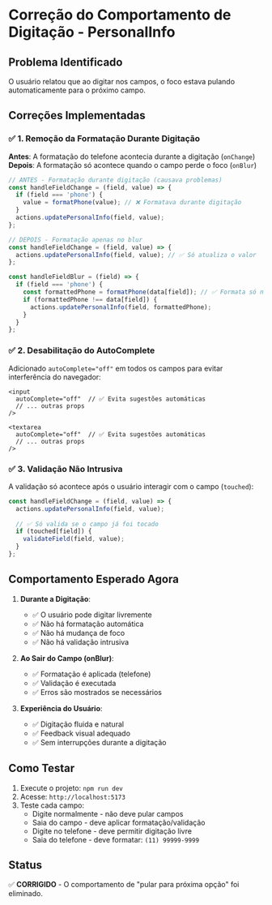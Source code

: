# Correção do Comportamento de Digitação - PersonalInfo

## Problema Identificado
O usuário relatou que ao digitar nos campos, o foco estava pulando automaticamente para o próximo campo.

## Correções Implementadas

### ✅ 1. Remoção da Formatação Durante Digitação
**Antes**: A formatação do telefone acontecia durante a digitação (`onChange`)
**Depois**: A formatação só acontece quando o campo perde o foco (`onBlur`)

```typescript
// ANTES - Formatação durante digitação (causava problemas)
const handleFieldChange = (field, value) => {
  if (field === 'phone') {
    value = formatPhone(value); // ❌ Formatava durante digitação
  }
  actions.updatePersonalInfo(field, value);
};

// DEPOIS - Formatação apenas no blur
const handleFieldChange = (field, value) => {
  actions.updatePersonalInfo(field, value); // ✅ Só atualiza o valor
};

const handleFieldBlur = (field) => {
  if (field === 'phone') {
    const formattedPhone = formatPhone(data[field]); // ✅ Formata só no blur
    if (formattedPhone !== data[field]) {
      actions.updatePersonalInfo(field, formattedPhone);
    }
  }
};
```

### ✅ 2. Desabilitação do AutoComplete
Adicionado `autoComplete="off"` em todos os campos para evitar interferência do navegador:

```tsx
<input
  autoComplete="off"  // ✅ Evita sugestões automáticas
  // ... outras props
/>

<textarea
  autoComplete="off"  // ✅ Evita sugestões automáticas
  // ... outras props
/>
```

### ✅ 3. Validação Não Intrusiva
A validação só acontece após o usuário interagir com o campo (`touched`):

```typescript
const handleFieldChange = (field, value) => {
  actions.updatePersonalInfo(field, value);
  
  // ✅ Só valida se o campo já foi tocado
  if (touched[field]) {
    validateField(field, value);
  }
};
```

## Comportamento Esperado Agora

1. **Durante a Digitação**: 
   - ✅ O usuário pode digitar livremente
   - ✅ Não há formatação automática
   - ✅ Não há mudança de foco
   - ✅ Não há validação intrusiva

2. **Ao Sair do Campo (onBlur)**:
   - ✅ Formatação é aplicada (telefone)
   - ✅ Validação é executada
   - ✅ Erros são mostrados se necessários

3. **Experiência do Usuário**:
   - ✅ Digitação fluida e natural
   - ✅ Feedback visual adequado
   - ✅ Sem interrupções durante a digitação

## Como Testar

1. Execute o projeto: `npm run dev`
2. Acesse: `http://localhost:5173`
3. Teste cada campo:
   - Digite normalmente - não deve pular campos
   - Saia do campo - deve aplicar formatação/validação
   - Digite no telefone - deve permitir digitação livre
   - Saia do telefone - deve formatar: `(11) 99999-9999`

## Status
✅ **CORRIGIDO** - O comportamento de "pular para próxima opção" foi eliminado.
